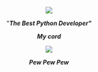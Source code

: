 <p align="center">
  <kbd><img src="https://i.pinimg.com/originals/fa/7e/99/fa7e9944c15ab3e99d76f4635e910d5e.gif">
</p>
<p align="center">
 "<b><i>The Best Python Developer<i/><b/>"
<p align="center">
 <p align="center">
   My cord
 <p align="center">
<img src="https://discord.c99.nl/widget/theme-5/852784347156185098.png">
<p align="center">
  Pew
        Pew
  Pew
<p align="center">
